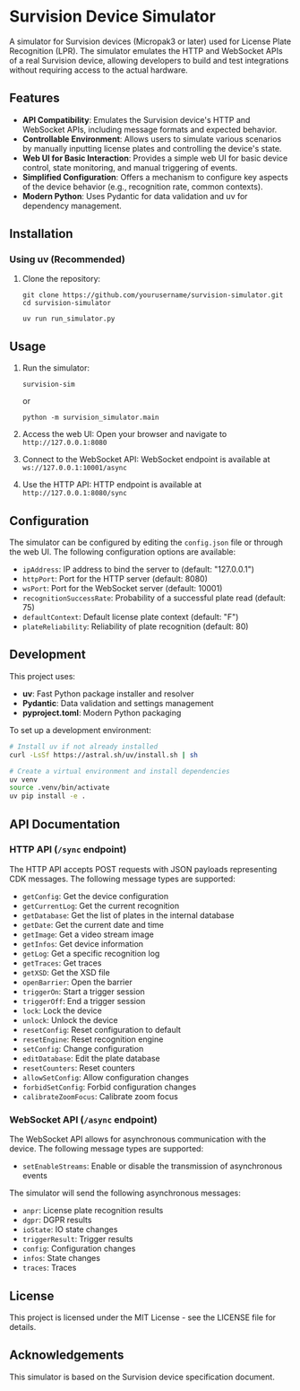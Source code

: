 # Survision Device Simulator

A simulator for Survision devices (Micropak3 or later) used for License Plate Recognition (LPR). The simulator emulates the HTTP and WebSocket APIs of a real Survision device, allowing developers to build and test integrations without requiring access to the actual hardware.

## Features

- **API Compatibility**: Emulates the Survision device's HTTP and WebSocket APIs, including message formats and expected behavior.
- **Controllable Environment**: Allows users to simulate various scenarios by manually inputting license plates and controlling the device's state.
- **Web UI for Basic Interaction**: Provides a simple web UI for basic device control, state monitoring, and manual triggering of events.
- **Simplified Configuration**: Offers a mechanism to configure key aspects of the device behavior (e.g., recognition rate, common contexts).
- **Modern Python**: Uses Pydantic for data validation and uv for dependency management.

## Installation

### Using uv (Recommended)

1. Clone the repository:
   ```
   git clone https://github.com/yourusername/survision-simulator.git
   cd survision-simulator

   uv run run_simulator.py
   ```

## Usage

1. Run the simulator:
   ```
   survision-sim
   ```
   or
   ```
   python -m survision_simulator.main
   ```

2. Access the web UI:
   Open your browser and navigate to `http://127.0.0.1:8080`

3. Connect to the WebSocket API:
   WebSocket endpoint is available at `ws://127.0.0.1:10001/async`

4. Use the HTTP API:
   HTTP endpoint is available at `http://127.0.0.1:8080/sync`

## Configuration

The simulator can be configured by editing the `config.json` file or through the web UI. The following configuration options are available:

- `ipAddress`: IP address to bind the server to (default: "127.0.0.1")
- `httpPort`: Port for the HTTP server (default: 8080)
- `wsPort`: Port for the WebSocket server (default: 10001)
- `recognitionSuccessRate`: Probability of a successful plate read (default: 75)
- `defaultContext`: Default license plate context (default: "F")
- `plateReliability`: Reliability of plate recognition (default: 80)

## Development

This project uses:
- **uv**: Fast Python package installer and resolver
- **Pydantic**: Data validation and settings management
- **pyproject.toml**: Modern Python packaging

To set up a development environment:

```bash
# Install uv if not already installed
curl -LsSf https://astral.sh/uv/install.sh | sh

# Create a virtual environment and install dependencies
uv venv
source .venv/bin/activate
uv pip install -e .
```

## API Documentation

### HTTP API (`/sync` endpoint)

The HTTP API accepts POST requests with JSON payloads representing CDK messages. The following message types are supported:

- `getConfig`: Get the device configuration
- `getCurrentLog`: Get the current recognition
- `getDatabase`: Get the list of plates in the internal database
- `getDate`: Get the current date and time
- `getImage`: Get a video stream image
- `getInfos`: Get device information
- `getLog`: Get a specific recognition log
- `getTraces`: Get traces
- `getXSD`: Get the XSD file
- `openBarrier`: Open the barrier
- `triggerOn`: Start a trigger session
- `triggerOff`: End a trigger session
- `lock`: Lock the device
- `unlock`: Unlock the device
- `resetConfig`: Reset configuration to default
- `resetEngine`: Reset recognition engine
- `setConfig`: Change configuration
- `editDatabase`: Edit the plate database
- `resetCounters`: Reset counters
- `allowSetConfig`: Allow configuration changes
- `forbidSetConfig`: Forbid configuration changes
- `calibrateZoomFocus`: Calibrate zoom focus

### WebSocket API (`/async` endpoint)

The WebSocket API allows for asynchronous communication with the device. The following message types are supported:

- `setEnableStreams`: Enable or disable the transmission of asynchronous events

The simulator will send the following asynchronous messages:

- `anpr`: License plate recognition results
- `dgpr`: DGPR results
- `ioState`: IO state changes
- `triggerResult`: Trigger results
- `config`: Configuration changes
- `infos`: State changes
- `traces`: Traces

## License

This project is licensed under the MIT License - see the LICENSE file for details.

## Acknowledgements

This simulator is based on the Survision device specification document. 